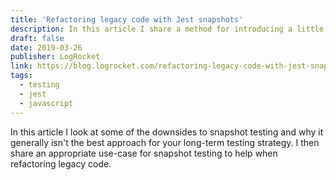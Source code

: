 ```yaml
---
title: 'Refactoring legacy code with Jest snapshots'
description: In this article I share a method for introducing a little safety when working with legacy code without having to pause and set up a full testing suite.
draft: false
date: 2019-03-26
publisher: LogRocket
link: https://blog.logrocket.com/refactoring-legacy-code-with-jest-snapshots-e290ceccccc3/
tags:
  - testing
  - jest
  - javascript
---
```


In this article I look at some of the downsides to snapshot testing and why it generally isn't the best approach for your long-term testing strategy. I then share an appropriate use-case for snapshot testing to help when refactoring legacy code.
